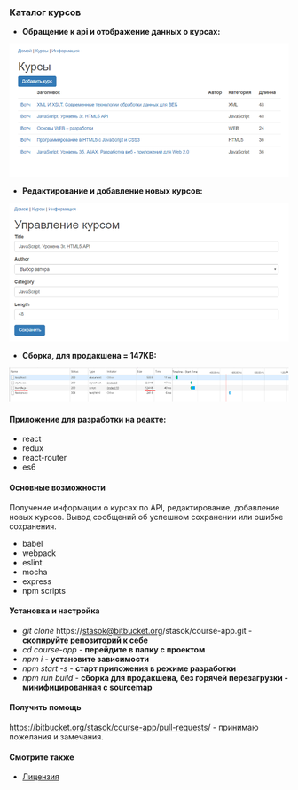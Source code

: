 ### Каталог курсов


 - **Обращение к api и отображение данных о курсах:**

![](./1.png "stack")


 - **Редактирование и добавление новых курсов:**

![](./2.png "stack")


 - **Сборка, для продакшена = 147KB:**

![](./3.png "stack")


#### Приложение для разработки на реакте:
* react
* redux
* react-router
* es6

#### Основные возможности

Получение информации о курсах по API, редактирование, добавление новых курсов. Вывод сообщений об успешном сохранении или ошибке сохранения.

* babel
* webpack
* eslint
* mocha
* express
* npm scripts


#### Установка и настройка
* *git clone* https://stasok@bitbucket.org/stasok/course-app.git - **скопируйте репозиторий к себе**
* *cd course-app* - **перейдите в папку с проектом**
* *npm i*  - **установите зависимости**
* *npm start -s* - **старт приложения в режиме разработки**
* *npm run build* - **сборка для продакшена, без горячей перезагрузки - минифицированная c sourcemap**


#### Получить помощь
https://bitbucket.org/stasok/course-app/pull-requests/ - принимаю пожелания и замечания.


#### Смотрите также
* [Лицензия](./LICENSE.md)
